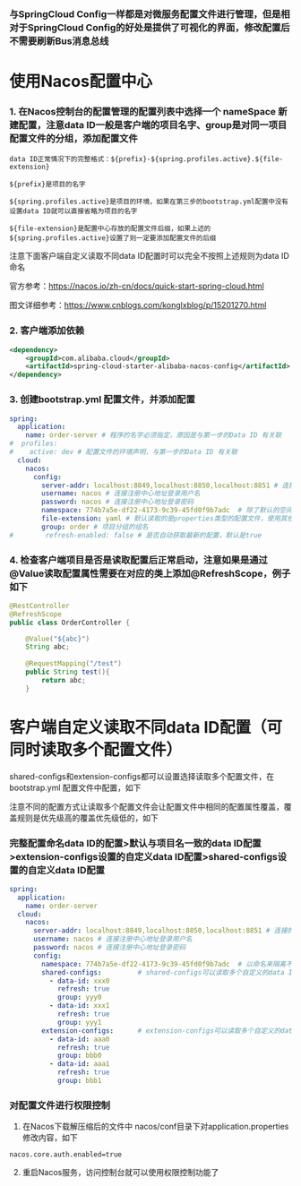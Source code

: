 ### 与SpringCloud Config一样都是对微服务配置文件进行管理，但是相对于SpringCloud Config的好处是提供了可视化的界面，修改配置后不需要刷新Bus消息总线
 
# 使用Nacos配置中心

### 1. 在Nacos控制台的配置管理的配置列表中选择一个 nameSpace 新建配置，注意data ID一般是客户端的项目名字、group是对同一项目配置文件的分组，添加配置文件

~~~
data ID正常情况下的完整格式：${prefix}-${spring.profiles.active}.${file-extension}

${prefix}是项目的名字

${spring.profiles.active}是项目的环境，如果在第三步的bootstrap.yml配置中没有设置data ID就可以直接省略为项目的名字  

${file-extension}是配置中心存放的配置文件后缀，如果上述的${spring.profiles.active}设置了则一定要添加配置文件的后缀
~~~

注意下面客户端自定义读取不同data ID配置时可以完全不按照上述规则为data ID命名

官方参考：https://nacos.io/zh-cn/docs/quick-start-spring-cloud.html  

图文详细参考：https://www.cnblogs.com/konglxblog/p/15201270.html

### 2. 客户端添加依赖
~~~xml
<dependency>
    <groupId>com.alibaba.cloud</groupId>
    <artifactId>spring-cloud-starter-alibaba-nacos-config</artifactId>
</dependency>
~~~
### 3. 创建bootstrap.yml 配置文件，并添加配置
~~~yml
spring:
  application:
    name: order-server # 程序的名字必须指定，原因是与第一步的Data ID 有关联
#  profiles:
#    active: dev # 配置文件的环境声明，与第一步的Data ID 有关联
  cloud:
    nacos:
      config:
        server-addr: localhost:8849,localhost:8850,localhost:8851 # 连接的注册中心地址和端口
        username: nacos # 连接注册中心地址登录用户名
        password: nacos # 连接注册中心地址登录密码
        namespace: 774b7a5e-df22-4173-9c39-45fd0f9b7adc  # 除了默认的空间命名是public，之外的命名空间都是命名空间对应ID
        file-extension: yaml # 默认读取的是properties类型的配置文件，使用其他类型需要添加
        group: order # 项目分组的组名
#        refresh-enabled: false # 是否自动获取最新的配置，默认是true
~~~

### 4. 检查客户端项目是否是读取配置后正常启动，注意如果是通过@Value读取配置属性需要在对应的类上添加@RefreshScope，例子如下
~~~java
@RestController
@RefreshScope
public class OrderController {

    @Value("${abc}")
    String abc;
    
    @RequestMapping("/test")
    public String test(){
        return abc;
    }
~~~
 

# 客户端自定义读取不同data ID配置（可同时读取多个配置文件）
shared-configs和extension-configs都可以设置选择读取多个配置文件，在bootstrap.yml 配置文件中配置，如下

注意不同的配置方式让读取多个配置文件会让配置文件中相同的配置属性覆盖，覆盖规则是优先级高的覆盖优先级低的，如下

### 完整配置命名data ID的配置>默认与项目名一致的data ID配置>extension-configs设置的自定义data ID配置>shared-configs设置的自定义data ID配置
~~~yml
spring:
  application:
    name: order-server
  cloud:
    nacos:
      server-addr: localhost:8849,localhost:8850,localhost:8851 # 连接的注册中心地址和端口
      username: nacos # 连接注册中心地址登录用户名
      password: nacos # 连接注册中心地址登录密码
      config:
        namespace: 774b7a5e-df22-4173-9c39-45fd0f9b7adc  # 以命名来隔离不同的服务，用于不同的环境
        shared-configs:         # shared-configs可以读取多个自定义的data ID和group的配置文件并自动刷新配置 
          - data-id: xxx0
            refresh: true
            group: yyy0
          - data-id: xxx1
            refresh: true
            group: yyy1
        extension-configs:      # extension-configs可以读取多个自定义的data ID和group的配置文件并自动刷新配置
          - data-id: aaa0
            refresh: true
            group: bbb0
          - data-id: aaa1
            refresh: true
            group: bbb1
~~~

### 对配置文件进行权限控制
1. 在Nacos下载解压缩后的文件中 nacos/conf目录下对application.properties修改内容，如下
~~~
nacos.core.auth.enabled=true
~~~
2. 重启Nacos服务，访问控制台就可以使用权限控制功能了
